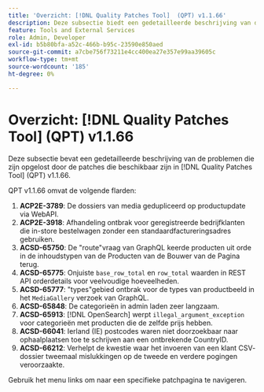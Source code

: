 ```yaml
---
title: 'Overzicht: [!DNL Quality Patches Tool]  (QPT) v1.1.66'
description: Deze subsectie biedt een gedetailleerde beschrijving van de problemen die zijn opgelost door de patches die beschikbaar zijn in  [!DNL Quality Patches Tool]  (QPT) v1.1.66.
feature: Tools and External Services
role: Admin, Developer
exl-id: b5b80bfa-a52c-466b-b95c-23590e850aed
source-git-commit: a7cbe756f73211e4cc400ea27e357e99aa39605c
workflow-type: tm+mt
source-wordcount: '185'
ht-degree: 0%

---
```


# Overzicht: [!DNL Quality Patches Tool] (QPT) v1.1.66

Deze subsectie bevat een gedetailleerde beschrijving van de problemen die zijn opgelost door de patches die beschikbaar zijn in [!DNL Quality Patches Tool] (QPT) v1.1.66.

QPT v1.1.66 omvat de volgende flarden:
1. **ACP2E-3789**: De dossiers van media gedupliceerd op productupdate via WebAPI.
1. **ACP2E-3918**: Afhandeling ontbrak voor geregistreerde bedrijfklanten die in-store bestelwagen zonder een standaardfactureringsadres gebruiken.
1. **ACSD-65750**: De &quot;route&quot;vraag van GraphQL keerde producten uit orde in de inhoudstypen van de Producten van de Bouwer van de Pagina terug.
1. **ACSD-65775**: Onjuiste `base_row_total` en `row_total` waarden in REST API orderdetails voor veelvoudige hoeveelheden.
1. **ACSD-65777**: &quot;types&quot;gebied ontbrak voor de types van productbeeld in het `MediaGallery` verzoek van GraphQL.
1. **ACSD-65848**: De categorieën in admin laden zeer langzaam.
1. **ACSD-65913**: [!DNL OpenSearch] werpt `illegal_argument_exception` voor categorieën met producten die de zelfde prijs hebben.
1. **ACSD-66041**: Ierland (IE) postcodes waren niet doorzoekbaar naar ophaalplaatsen toe te schrijven aan een ontbrekende CountryID.
1. **ACSD-66212**: Verhelpt de kwestie waar het invoeren van een klant CSV- dossier tweemaal mislukkingen op de tweede en verdere pogingen veroorzaakte.

Gebruik het menu links om naar een specifieke patchpagina te navigeren.
